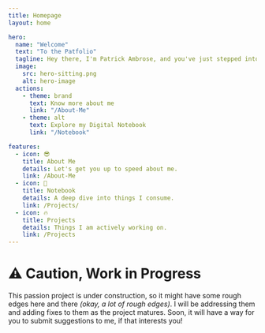 ```yaml
---
title: Homepage
layout: home

hero:
  name: "Welcome"
  text: "To the Patfolio"
  tagline: Hey there, I'm Patrick Ambrose, and you've just stepped into my digital realm—a platform where I share my personal journey, interests, and acquired knowledge.
  image:
    src: hero-sitting.png
    alt: hero-image
  actions:
    - theme: brand
      text: Know more about me
      link: "/About-Me"
    - theme: alt
      text: Explore my Digital Notebook
      link: "/Notebook"

features:
  - icon: 😎
    title: About Me
    details: Let's get you up to speed about me.
    link: /About-Me
  - icon: 📝
    title: Notebook
    details: A deep dive into things I consume.
    link: /Projects/
  - icon: 🔥
    title: Projects
    details: Things I am actively working on.
    link: /Projects
---
```


<!-- Custom home layout -->
<div class="custom-layout">
  <h1>⚠️ Caution, Work in Progress</h1>
  <p>This passion project is under construction, so it might have some rough edges here and there <em>(okay, a lot of rough edges)</em>. I will be addressing them and adding fixes to them as the project matures. Soon, it will have a way for you to submit suggestions to me, if that interests you!</p>
</div>

<!-- <div class="index-section">
  <h2>Alright, let's get get you up to speed</h2>

  Lorem ipsum dolor sit amet, consectetur adipiscing elit. Sed ac volutpat nunc, eget varius nisl. Nullam at libero ac justo tincidunt tincidunt. Sed in suscipit mi. In hac habitasse platea dictumst. Duis sit amet urna in libero bibendum eleifend et non tellus. Sed gravida purus et orci vehicula, nec congue odio volutpat.

  Pellentesque vel ex ut nisl dictum tincidunt vel non arcu. Nunc sit amet velit at purus fringilla aliquam. Ut varius congue dui, id lacinia sapien mattis nec. Sed gravida sollicitudin magna, vel laoreet elit consequat non. In dignissim auctor risus, et ultricies orci hendrerit non. Nam ut justo in neque commodo suscipit.

  Fusce facilisis, lectus et commodo bibendum, tellus nunc varius metus, eu cursus tellus nulla in quam. Nullam faucibus ante eu quam consectetur, eu cursus libero suscipit. Nam in rhoncus ex, vel rhoncus lorem. Vivamus egestas nisl eu fringilla malesuada. Proin et nulla nec massa cursus suscipit et eget nisi.

  <div class="index-cols">
    <p>Vestibulum varius ipsum quis ex pharetra, sit amet suscipit nulla hendrerit. Aenean elementum diam nec tristique tempus. Integer vel lacinia purus. Vivamus eu tortor quis turpis commodo dictum. Aenean vel dapibus augue. Duis id ipsum eget enim commodo faucibus ac a odio. Aliquam a eros in nulla condimentum cursus.</p>
    <img src="https://images.pexels.com/photos/14894269/pexels-photo-14894269.jpeg" alt="Alt Text">
  </div>